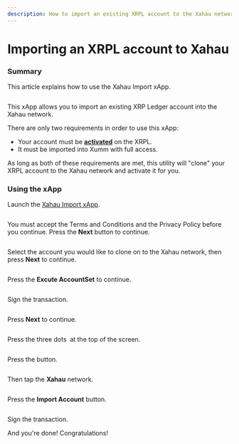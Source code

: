 ```yaml
---
description: How to import an existing XRPL account to the Xahau network
---
```


# Importing an XRPL account to Xahau

### Summary

This article explains how to use the Xahau Import xApp.

<figure><img src="../../.gitbook/assets/image (5) (1).png" alt=""><figcaption></figcaption></figure>

This xApp allows you to import an existing XRP Ledger account into the Xahau network.

There are only two requirements in order to use this xApp:

* Your account must be [**activated**](../../getting-started/how-to-activate-a-new-xrpl-account.md) on the XRPL.
* It must be imported into Xumm with full access.

As long as both of these requirements are met, this utility will "clone" your XRPL account to the Xahau network and activate it for you.

### Using the xApp

Launch the [Xahau Import xApp](https://xumm.app/detect/xapp:nixer.xahauimport).

<figure><img src="../../.gitbook/assets/image (3) (1) (1).png" alt=""><figcaption></figcaption></figure>

You must accept the Terms and Conditions and the Privacy Policy before you continue. Press the **Next** button to continue.

<figure><img src="../../.gitbook/assets/image (43).png" alt=""><figcaption></figcaption></figure>

Select the account you would like to clone on to the Xahau network, then press **Next** to continue.

<figure><img src="../../.gitbook/assets/image (2) (1) (1).png" alt=""><figcaption></figcaption></figure>

Press the **Excute AccountSet** to continue.

<figure><img src="../../.gitbook/assets/image (6).png" alt=""><figcaption></figcaption></figure>

Sign the transaction.

<figure><img src="../../.gitbook/assets/image (1) (1) (1).png" alt=""><figcaption></figcaption></figure>

Press **Next** to continue.

<figure><img src="../../.gitbook/assets/image (1) (1).png" alt=""><figcaption></figcaption></figure>

Press the three dots <img src="../../.gitbook/assets/image (3) (1).png" alt="" data-size="line"> at the top of the screen.

<figure><img src="../../.gitbook/assets/image (4).png" alt=""><figcaption></figcaption></figure>

Press the <img src="../../.gitbook/assets/image (5).png" alt="" data-size="line">button.

<figure><img src="../../.gitbook/assets/image.png" alt=""><figcaption></figcaption></figure>

Then tap the **Xahau** network.

<figure><img src="../../.gitbook/assets/image (1).png" alt=""><figcaption></figcaption></figure>

Press the **Import Account** button.

<figure><img src="../../.gitbook/assets/image (2).png" alt=""><figcaption></figcaption></figure>

Sign the transaction.

And you're done! Congratulations!
